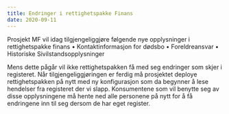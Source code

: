 ```yaml
---
title: Endringer i rettighetspakke Finans
date: 2020-09-11
---
```


Prosjekt MF vil idag tilgjengeliggjøre følgende nye opplysninger i rettighetspakke finans 
•	Kontaktinformasjon for dødsbo
•	Foreldreansvar
•	Historiske Sivilstandsopplysninger

Mens dette pågår vil ikke rettighetspakken få med seg endringer som skjer i registeret. Når tilgjengeliggjøringen er ferdig må prosjektet deploye rettighetspakken på nytt med ny konfigurasjon som da begynner å lese hendelser fra registeret der vi slapp. Konsumentene som vil benytte seg av disse opplysningene må hente ned alle personene på nytt for å få endringene inn til seg dersom de har eget register.  
